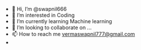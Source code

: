 - 👋 Hi, I’m @swapnil666
- 👀 I’m interested in Coding
- 🌱 I’m currently learning Machine learning
- 💞️ I’m looking to collaborate on ...
- 📫 How to reach me vermaswapnil777@gmail.com
- 

<!---
swapnil666/swapnil666 is a ✨ special ✨ repository because its `README.md` (this file) appears on your GitHub profile.
You can click the Preview link to take a look at your changes.
--->
